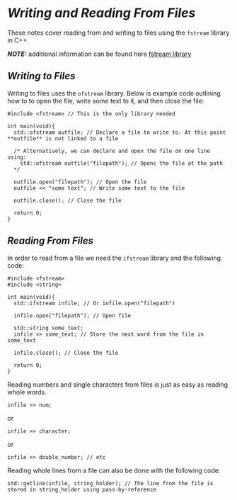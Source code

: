 # _**Writing and Reading From Files**_ #
These notes cover reading from and writing to files using the ``fstream`` library in C++.

_**NOTE:**_ additional information can be found here [fstream library](https://en.cppreference.com/w/cpp/header/fstream)

## _**Writing to Files**_ ##
Writing to files uses the ``ofstream`` library. Below is example code outlining how to to open the file, write some text to it, and then close the file:

    #include <fstream> // This is the only library needed
    
    int main(void){
      std::ofstream outfile; // Declare a file to write to. At this point **outfile** is not linked to a file
      
      /* Alternatively, we can declare and open the file on one line using: 
        std::ofstream outfile("filepath"); // Opens the file at the path
      */
       
      outfile.open("filepath"); // Open the file
      outfile << "some text"; // Write some text to the file
      
      outfile.close(); // Close the file
      
      return 0;
    }
    
## _**Reading From Files**_ ##
In order to read from a file we need the ``ifstream`` library and the following code:  

    #include <fstream>
    #include <string>
    
    int main(void){
      std::ifstream infile; // Or infile.open("filepath")
      
      infile.open("filepath"); // Open file
      
      std::string some_text;
      infile >> some_text; // Store the next word from the file in some_text
      
      infile.close(); // Close the file
      
      return 0;
    }
    
Reading numbers and single characters from files is just as easy as reading whole words.

    infile >> num;
or

    infile >> character;
or

    infile >> double_number; // etc
    
Reading whole lines from a file can also be done with the following code:

    std::getline(infile, string_holder); // The line from the file is stored in string_holder using pass-by-reference
